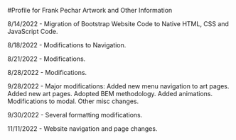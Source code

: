 #Profile for Frank Pechar
Artwork and Other Information

8/14/2022 - Migration of Bootstrap Website Code to Native HTML, CSS and JavaScript Code.

8/18/2022 - Modifications to Navigation.

8/21/2022 - Modifications.

8/28/2022 - Modifications.

9/28/2022 - Major modifications: Added new menu navigation to art pages. Added new art pages. Adopted BEM methodology. Added animations. Modifications to modal. Other misc changes.

9/30/2022 - Several formatting modifications.

11/11/2022 - Website navigation and page changes.
